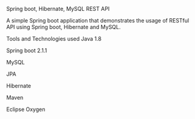 Spring boot, Hibernate, MySQL REST API

A simple Spring boot application that demonstrates the usage of RESTful API using Spring boot, Hibernate and MySQL.

Tools and Technologies used
Java 1.8

Spring boot 2.1.1

MySQL

JPA

Hibernate

Maven

Eclipse Oxygen
